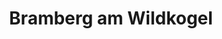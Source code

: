 ---
title: Bramberg am Wildkogel
url: /bramberg-am-wildkogel/
latitude: 47.272
longitude: 12.341
---
